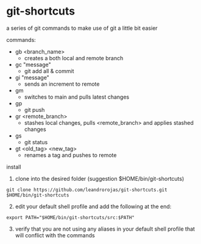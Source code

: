 # git-shortcuts
a series of git commands to make use of git a little bit easier

commands:
* gb <branch_name>
  * creates a both local and remote branch
* gc "message"
  * git add all & commit
* gi "message"
  * sends an increment to remote
* gm
  * switches to main and pulls latest changes
* gp
  * git push
* gr <remote_branch>
  * stashes local changes, pulls <remote_branch> and applies stashed changes
* gs
  * git status
* gt <old_tag> <new_tag> 
  * renames a tag and pushes to remote

install
1. clone into the desired folder (suggestion $HOME/bin/git-shortcuts)

```git clone https://github.com/leandrorojas/git-shortcuts.git $HOME/bin/git-shortcuts```

2. edit your default shell profile and add the following at the end:

```export PATH="$HOME/bin/git-shortcuts/src:$PATH"```

3. verify that you are not using any aliases in your default shell profile that will conflict with the commands
